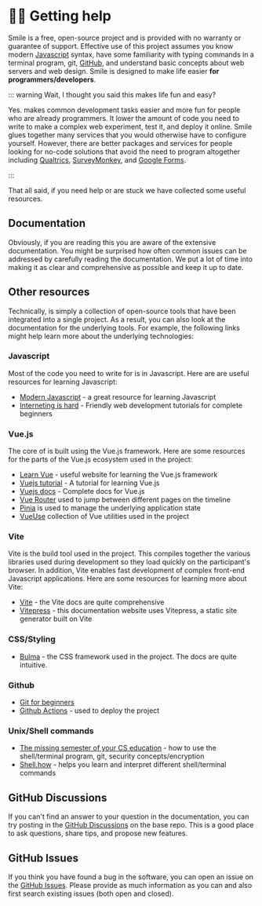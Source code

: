 # 🙋‍♀️ Getting help

Smile is a free, open-source project and is provided with no warranty or
guarantee of support. Effective use of this project assumes you know modern
[Javascript](https://javascript.info/) syntax, have some familiarity with typing
commands in a terminal program, git, [GitHub](https://github.com), and
understand basic concepts about web servers and web design. Smile is designed to
make life easier **for programmers/developers**.

::: warning Wait, I thought you said this makes life fun and easy?

Yes. <SmileText/> makes common development tasks easier and more fun for people
who are already programmers. It lower the amount of code you need to write to
make a complex web experiment, test it, and deploy it online. Smile glues
together many services that you would otherwise have to configure yourself.
However, there are better packages and services for people looking for no-code
solutions that avoid the need to program altogether including
[Qualtrics](https://www.qualtrics.com/),
[SurveyMonkey](https://www.surveymonkey.com/), and
[Google Forms](https://www.google.com/forms/about/).

:::

That all said, if you need help or are stuck we have collected some useful
resources.

## Documentation

Obviously, if you are reading this you are aware of the extensive documentation.
You might be surprised how often common issues can be addressed by carefully
reading the documentation. We put a lot of time into making it as clear and
comprehensive as possible and keep it up to date.

## Other resources

Technically, <SmileText/> is simply a collection of open-source tools that have
been integrated into a single project. As a result, you can also look at the
documentation for the underlying tools. For example, the following links might
help learn more about the underlying technologies:

### Javascript

Most of the code you need to write for <SmileText/> is in Javascript. Here are
are useful resources for learning Javascript:

- [Modern Javascript](https://javascript.info) - a great resource for learning
  Javascript
- [Interneting is hard](https://www.internetingishard.com) - Friendly web
  development tutorials for complete beginners

### Vue.js

The core of <SmileText/> is built using the Vue.js framework. Here are some
resources for the parts of the Vue.js ecosystem used in the project:

- [Learn Vue](https://learnvue.co) - useful website for learning the Vue.js
  framework
- [Vuejs tutorial](https://vuejs.org/tutorial/#step-1) - A tutorial for learning
  Vue.js
- [Vuejs docs](https://vuejs.org/guide/introduction.html) - Complete docs for
  Vue.js
- [Vue Router](https://router.vuejs.org/) used to jump between different pages
  on the timeline
- [Pinia](https://pinia.vuejs.org/) is used to manage the underlying application
  state
- [VueUse](https://vueuse.org/) collection of Vue utilities used in the project

### Vite

Vite is the build tool used in the project. This compiles together the various
libraries used during development so they load quickly on the participant's
browser. In addition, Vite enables fast development of complex front-end
Javascript applications. Here are some resources for learning more about Vite:

- [Vite](https://vitejs.dev/) - the Vite docs are quite comprehensive
- [Vitepress](https://vitepress.vuejs.org) - this documentation website uses
  Vitepress, a static site generator built on Vite

### CSS/Styling

- [Bulma](https://bulma.io) - the CSS framework used in the project. The docs
  are quite intuitive.

### Github

- [Git for beginners](https://medium.com/dwarsoft/git-for-beginners-part-i-basic-git-concepts-a7beb5a136d)
- [Github Actions](https://docs.github.com/en/actions) - used to deploy the
  project

### Unix/Shell commands

- [The missing semester of your CS education](https://missing.csail.mit.edu) -
  how to use the shell/terminal program, git, security concepts/encryption
- [Shell.how](https://www.shell.how) - helps you learn and interpret different
  shell/terminal commands

## GitHub Discussions

If you can't find an answer to your question in the documentation, you can try
posting in the [GitHub Discussions](https://github.com/NYUCCL/smile/discussions)
on the base repo. This is a good place to ask questions, share tips, and propose
new features.

## GitHub Issues

If you think you have found a bug in the software, you can open an issue on the
[GitHub Issues](https://github.com/NYUCCL/smile/issues). Please provide as much
information as you can and also first search existing issues (both open and
closed).
